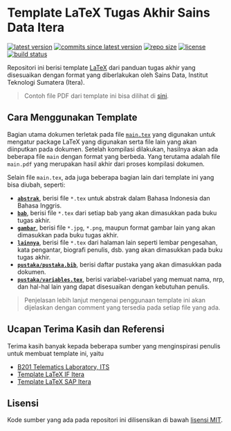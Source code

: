 # Template LaTeX Tugas Akhir Sains Data Itera

[![latest version](https://img.shields.io/github/v/release/diwahsap/template-ta-sd-itera)](https://github.com/diwahsap/template-ta-sd-itera/releases/)
[![commits since latest version](https://img.shields.io/github/commits-since/diwahsap/template-ta-sd-itera/latest)](https://github.com/diwahsap/template-ta-sd-itera/commits/master)
[![repo size](https://img.shields.io/github/repo-size/diwahsap/template-ta-sd-itera)](https://github.com/diwahsap/template-ta-sd-itera)
[![license](https://img.shields.io/github/license/diwahsap/template-ta-sd-itera)](./LICENSE)
[![build status](https://img.shields.io/github/actions/workflow/status/diwahsap/template-ta-sd-itera/ci.yaml?branch=main)](https://github.com/diwahsap/template-ta-sd-itera/actions/workflows/ci.yaml)

Repositori ini berisi template [LaTeX](https://www.latex-project.org/) dari panduan tugas akhir yang disesuaikan dengan format yang diberlakukan oleh Sains Data, Institut Teknologi Sumatera (Itera). 

> Contoh file PDF dari template ini bisa dilihat di [sini](https://diwahsap.github.io/template-ta-sd-itera/buku-ta.pdf).

## Cara Menggunakan Template

Bagian utama dokumen terletak pada file [`main.tex`](./main.tex) yang digunakan untuk mengatur package LaTeX yang digunakan serta file lain yang akan diinputkan pada dokumen.
Setelah kompilasi dilakukan, hasilnya akan ada beberapa file `main` dengan format yang berbeda.
Yang terutama adalah file `main.pdf` yang merupakan hasil akhir dari proses kompilasi dokumen.

Selain file `main.tex`, ada juga beberapa bagian lain dari template ini yang bisa diubah, seperti:

- **[`abstrak`](./abstrak)**, berisi file `*.tex` untuk abstrak dalam Bahasa Indonesia dan Bahasa Inggris.
- **[`bab`](./bab)**, berisi file `*.tex` dari setiap bab yang akan dimasukkan pada buku tugas akhir.
- **[`gambar`](./gambar)**, berisi file `*.jpg`, `*.png`, maupun format gambar lain yang akan dimasukkan pada buku tugas akhir.
- **[`lainnya`](./lainnya)**, berisi file `*.tex` dari halaman lain seperti lembar pengesahan, kata pengantar, biografi penulis, dsb. yang akan dimasukkan pada buku tugas akhir.
- **[`pustaka/pustaka.bib`](./pustaka/pustaka.bib)**, berisi daftar pustaka yang akan dimasukkan pada dokumen.
- **[`pustaka/variables.tex`](./pustaka/variables.tex)**, berisi variabel-variabel yang memuat nama, nrp, dan hal-hal lain yang dapat disesuaikan dengan kebutuhan penulis.

> Penjelasan lebih lanjut mengenai penggunaan template ini akan dijelaskan dengan comment yang tersedia pada setiap file yang ada.

## Ucapan Terima Kasih dan Referensi

Terima kasih banyak kepada beberapa sumber yang menginspirasi penulis untuk membuat template ini, yaitu

- [B201 Telematics Laboratory, ITS](https://github.com/b201lab/template-buku-ta-its)
- [Template LaTeX IF Itera](https://github.com/josestg/Latex-TA-IF-ITERA)
- [Template LaTeX SAP Itera](https://www.overleaf.com/project/6163a7c46c2d4fec909aa54f)

## Lisensi

Kode sumber yang ada pada repositori ini dilisensikan di bawah [lisensi MIT](./LICENSE).
